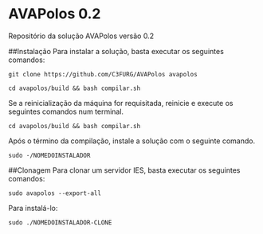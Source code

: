# AVAPolos 0.2
Repositório da solução AVAPolos versão 0.2

##Instalação
Para instalar a solução, basta executar os seguintes comandos:

`git clone https://github.com/C3FURG/AVAPolos avapolos`

`cd avapolos/build && bash compilar.sh`

Se a reinicialização da máquina for requisitada, reinicie e execute os seguintes comandos num terminal.

`cd avapolos/build && bash compilar.sh`

Após o término da compilação, instale a solução com o seguinte comando.

`sudo ·/NOMEDOINSTALADOR`

##Clonagem
Para clonar um servidor IES, basta executar os seguintes comandos:

`sudo avapolos --export-all`

Para instalá-lo:

`sudo ./NOMEDOINSTALADOR-CLONE`
